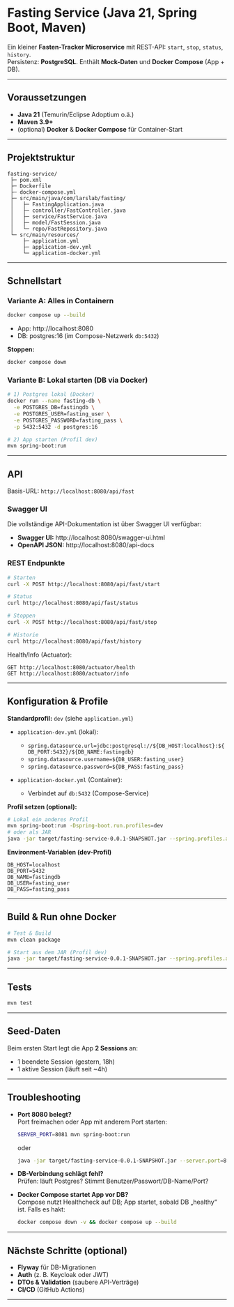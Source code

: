 # Fasting Service (Java 21, Spring Boot, Maven)

Ein kleiner **Fasten-Tracker Microservice** mit REST-API: `start`, `stop`, `status`, `history`.  
Persistenz: **PostgreSQL**. Enthält **Mock-Daten** und **Docker Compose** (App + DB).

---

## Voraussetzungen
- **Java 21** (Temurin/Eclipse Adoptium o.ä.)
- **Maven 3.9+**
- (optional) **Docker** & **Docker Compose** für Container-Start

---

## Projektstruktur
```
fasting-service/
 ├─ pom.xml
 ├─ Dockerfile
 ├─ docker-compose.yml
 ├─ src/main/java/com/larslab/fasting/
 │   ├─ FastingApplication.java
 │   ├─ controller/FastController.java
 │   ├─ service/FastService.java
 │   ├─ model/FastSession.java
 │   └─ repo/FastRepository.java
 └─ src/main/resources/
     ├─ application.yml
     ├─ application-dev.yml
     └─ application-docker.yml
```

---

## Schnellstart

### Variante A: Alles in Containern
```bash
docker compose up --build
```
- App: http://localhost:8080  
- DB:  postgres:16 (im Compose-Netzwerk `db:5432`)

**Stoppen:**
```bash
docker compose down
```

### Variante B: Lokal starten (DB via Docker)
```bash
# 1) Postgres lokal (Docker)
docker run --name fasting-db \
  -e POSTGRES_DB=fastingdb \
  -e POSTGRES_USER=fasting_user \
  -e POSTGRES_PASSWORD=fasting_pass \
  -p 5432:5432 -d postgres:16

# 2) App starten (Profil dev)
mvn spring-boot:run
```

---

## API

Basis-URL: `http://localhost:8080/api/fast`

### Swagger UI
Die vollständige API-Dokumentation ist über Swagger UI verfügbar:
- **Swagger UI:** http://localhost:8080/swagger-ui.html
- **OpenAPI JSON:** http://localhost:8080/api-docs

### REST Endpunkte

```bash
# Starten
curl -X POST http://localhost:8080/api/fast/start

# Status
curl http://localhost:8080/api/fast/status

# Stoppen
curl -X POST http://localhost:8080/api/fast/stop

# Historie
curl http://localhost:8080/api/fast/history
```

Health/Info (Actuator):
```
GET http://localhost:8080/actuator/health
GET http://localhost:8080/actuator/info
```

---

## Konfiguration & Profile

**Standardprofil:** `dev` (siehe `application.yml`)

- `application-dev.yml` (lokal):
  - `spring.datasource.url=jdbc:postgresql://${DB_HOST:localhost}:${DB_PORT:5432}/${DB_NAME:fastingdb}`
  - `spring.datasource.username=${DB_USER:fasting_user}`
  - `spring.datasource.password=${DB_PASS:fasting_pass}`

- `application-docker.yml` (Container):
  - Verbindet auf `db:5432` (Compose-Service)

**Profil setzen (optional):**
```bash
# Lokal ein anderes Profil
mvn spring-boot:run -Dspring-boot.run.profiles=dev
# oder als JAR
java -jar target/fasting-service-0.0.1-SNAPSHOT.jar --spring.profiles.active=dev
```

**Environment-Variablen (dev-Profil)**
```
DB_HOST=localhost
DB_PORT=5432
DB_NAME=fastingdb
DB_USER=fasting_user
DB_PASS=fasting_pass
```

---

## Build & Run ohne Docker

```bash
# Test & Build
mvn clean package

# Start aus dem JAR (Profil dev)
java -jar target/fasting-service-0.0.1-SNAPSHOT.jar --spring.profiles.active=dev
```

---

## Tests
```bash
mvn test
```

---

## Seed-Daten
Beim ersten Start legt die App **2 Sessions** an:
- 1 beendete Session (gestern, 18h)
- 1 aktive Session (läuft seit ~4h)

---

## Troubleshooting

- **Port 8080 belegt?**  
  Port freimachen oder App mit anderem Port starten:
  ```bash
  SERVER_PORT=8081 mvn spring-boot:run
  ```
  oder
  ```bash
  java -jar target/fasting-service-0.0.1-SNAPSHOT.jar --server.port=8081
  ```

- **DB-Verbindung schlägt fehl?**  
  Prüfen: läuft Postgres? Stimmt Benutzer/Passwort/DB-Name/Port?

- **Docker Compose startet App vor DB?**  
  Compose nutzt Healthcheck auf DB; App startet, sobald DB „healthy“ ist. Falls es hakt:
  ```bash
  docker compose down -v && docker compose up --build
  ```

---

## Nächste Schritte (optional)
- **Flyway** für DB-Migrationen
- **Auth** (z. B. Keycloak oder JWT)
- **DTOs & Validation** (saubere API-Verträge)
- **CI/CD** (GitHub Actions)

---
